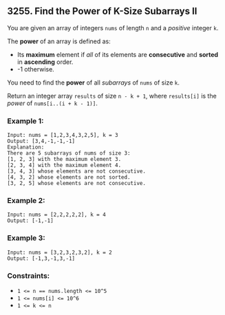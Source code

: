 ## 3255. Find the Power of K-Size Subarrays II

You are given an array of integers ```nums``` of length ```n``` and a *positive* integer ```k```.

The **power** of an array is defined as:

* Its **maximum** element if *all* of its elements are **consecutive** and **sorted** in **ascending** order.
* -1 otherwise.

You need to find the **power** of all *subarrays* of ```nums``` of size ```k```.

Return an integer array ```results``` of size ```n - k + 1```, where ```results[i]``` is the *power* of ```nums[i..(i + k - 1)]```.

### Example 1:
```
Input: nums = [1,2,3,4,3,2,5], k = 3
Output: [3,4,-1,-1,-1]
Explanation:
There are 5 subarrays of nums of size 3:
[1, 2, 3] with the maximum element 3.
[2, 3, 4] with the maximum element 4.
[3, 4, 3] whose elements are not consecutive.
[4, 3, 2] whose elements are not sorted.
[3, 2, 5] whose elements are not consecutive.
```
### Example 2:
```
Input: nums = [2,2,2,2,2], k = 4
Output: [-1,-1]
```
### Example 3:
```
Input: nums = [3,2,3,2,3,2], k = 2
Output: [-1,3,-1,3,-1]
```

### Constraints:

* ```1 <= n == nums.length <= 10^5```
* ```1 <= nums[i] <= 10^6```
* ```1 <= k <= n```